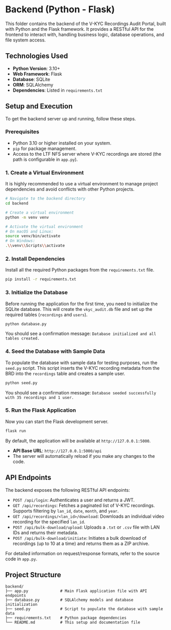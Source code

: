 # Backend (Python - Flask)

This folder contains the backend of the V-KYC Recordings Audit Portal, built with Python and the Flask framework. It provides a RESTful API for the frontend to interact with, handling business logic, database operations, and file system access.

## Technologies Used

- **Python Version**: 3.10+
- **Web Framework**: Flask
- **Database**: SQLite
- **ORM**: SQLAlchemy
- **Dependencies**: Listed in `requirements.txt`

## Setup and Execution

To get the backend server up and running, follow these steps.

### Prerequisites

- Python 3.10 or higher installed on your system.
- `pip` for package management.
- Access to the LTF NFS server where V-KYC recordings are stored (the path is configurable in `app.py`).

### 1. Create a Virtual Environment

It is highly recommended to use a virtual environment to manage project dependencies and avoid conflicts with other Python projects.

```bash
# Navigate to the backend directory
cd backend

# Create a virtual environment
python -m venv venv

# Activate the virtual environment
# On macOS and Linux:
source venv/bin/activate
# On Windows:
.\\venv\\Scripts\\activate
```

### 2. Install Dependencies

Install all the required Python packages from the `requirements.txt` file.

```bash
pip install -r requirements.txt
```

### 3. Initialize the Database

Before running the application for the first time, you need to initialize the SQLite database. This will create the `vkyc_audit.db` file and set up the required tables (`recordings` and `users`).

```bash
python database.py
```
You should see a confirmation message: `Database initialized and all tables created.`

### 4. Seed the Database with Sample Data

To populate the database with sample data for testing purposes, run the `seed.py` script. This script inserts the V-KYC recording metadata from the BRD into the `recordings` table and creates a sample user.

```bash
python seed.py
```
You should see a confirmation message: `Database seeded successfully with 35 recordings and 1 user.`

### 5. Run the Flask Application

Now you can start the Flask development server.

```bash
flask run
```

By default, the application will be available at `http://127.0.0.1:5000`.

- **API Base URL**: `http://127.0.0.1:5000/api`
- The server will automatically reload if you make any changes to the code.

## API Endpoints

The backend exposes the following RESTful API endpoints:

- `POST /api/login`: Authenticates a user and returns a JWT.
- `GET /api/recordings`: Fetches a paginated list of V-KYC recordings. Supports filtering by `lan_id`, `date`, `month`, and `year`.
- `GET /api/recordings/<lan_id>/download`: Downloads an individual video recording for the specified `lan_id`.
- `POST /api/bulk-download/upload`: Uploads a `.txt` or `.csv` file with LAN IDs and returns their metadata.
- `POST /api/bulk-download/initiate`: Initiates a bulk download of recordings (up to 10 at a time) and returns them as a ZIP archive.

For detailed information on request/response formats, refer to the source code in `app.py`.

## Project Structure

```
backend/
├── app.py              # Main Flask application file with API endpoints
├── database.py         # SQLAlchemy models and database initialization
├── seed.py             # Script to populate the database with sample data
├── requirements.txt    # Python package dependencies
└── README.md           # This setup and documentation file
```
